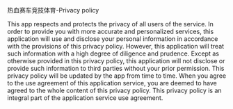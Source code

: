 热血赛车竞技体育-Privacy policy 

This app respects and protects the privacy of all users of the service. In order to provide you with more accurate and personalized services, this application will use and disclose your personal information in accordance with the provisions of this privacy policy. However, this application will treat such information with a high degree of diligence and prudence. Except as otherwise provided in this privacy policy, this application will not disclose or provide such information to third parties without your prior permission. This privacy policy will be updated by the app from time to time. When you agree to the use agreement of this application service, you are deemed to have agreed to the whole content of this privacy policy. This privacy policy is an integral part of the application service use agreement.
